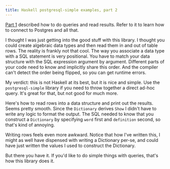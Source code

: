 ```yaml
---
title: Haskell postgresql-simple examples, part 2
---
```


[Part 1](2013-09-10-haskell-postgresql-simple-examples-part.html)
described how to do queries and read results. Refer to it to learn
how to connect to Postgres and all that.

I thought I was just getting into the good stuff with this library.
I thought you could create algebraic data types and then read them
in and out of table rows. The reality is frankly not that cool. The
way you associate a data type with a SQL statement is very positional.
You have to match your data structure with the SQL expression
argument by argument. Different parts of your code need to know and
implicitly share this order. And the compiler can't detect the order
being flipped, so you can get runtime errors.

My verdict: this is not Haskell at its best, but it is nice and
simple. Use the `postgresql-simple` library if you need to throw
together a direct ad-hoc query. It's great for that, but not good
for much more.

Here's how to read rows into a data structure and print out the
results.  Seems pretty smooth. Since the `Dictionary` derives `Show`
I didn't have to write any logic to format the output. The SQL
needed to know that you construct a `Dictionary` by specifying
`word` first and `definition` second, so that's kind of annoying.

Writing rows feels even more awkward. Notice that how I've written
this, I might as well have dispensed with writing a Dictionary
per-se, and could have just written the values I used to construct
the Dictionary.

But there you have it. If you'd like to do simple things with
queries, that's how this library does it.
